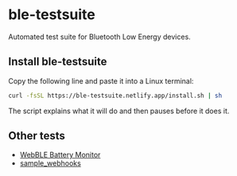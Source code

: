 # ble-testsuite

Automated test suite for Bluetooth Low Energy devices.

## Install ble-testsuite

Copy the following line and paste it into a Linux terminal:

```bash
curl -fsSL https://ble-testsuite.netlify.app/install.sh | sh
```

The script explains what it will do and then pauses before it does it.
<!-- Read about other [installation options](#). -->

<!--
## Run the tests

```bash
export VAR1=value1
export VAR2=value2
curl -fsSL https://gmacario.github.io/ble-testsuite/run.sh | sh
```
-->

## Other tests

* [WebBLE Battery Monitor](docs/extras/BatteryMonitor)
* [sample_webhooks](docs/sample_webhooks/README.md)

<!-- EOF -->

